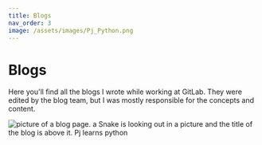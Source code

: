 ```yaml
---
title: Blogs
nav_order: 3
image: /assets/images/Pj_Python.png
---
```


# Blogs

Here you'll find all the blogs I wrote while working at GitLab. They were edited by the blog team, but I was mostly responsible for the concepts and content. 

![picture of a blog page. a Snake is looking out in a picture and the title of the blog is above it. Pj learns python](https://metzinaround.gitlab.io/portfolio/assets/images/Pj_Python.png)